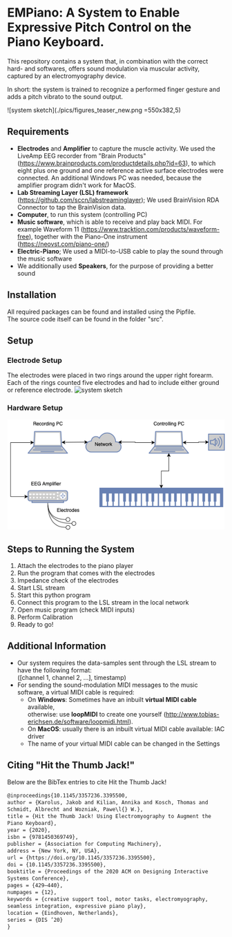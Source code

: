 # EMPiano: A System to Enable Expressive Pitch Control on the Piano Keyboard.

This repository contains a system that, in combination with the correct hard- and softwares, offers sound modulation via muscular activity, captured by an electromyography device.

In short: the system is trained to recognize a performed finger gesture and adds a pitch vibrato to the sound output.

![system sketch](./pics/figures_teaser_new.png =550x382,5)

##  Requirements

- **Electrodes** and **Amplifier** to capture the muscle activity. We used the LiveAmp EEG recorder from "Brain Products" (https://www.brainproducts.com/productdetails.php?id=63), to which eight plus one ground and one reference active surface electrodes were connected. An additional Windows PC was needed, because the amplifier program didn't work for MacOS.
- **Lab Streaming Layer (LSL) framework** (https://github.com/sccn/labstreaminglayer); We used BrainVision RDA Connector to tap the BrainVision data.
- **Computer**, to run this system (controlling PC)
- **Music software**, which is able to receive and play back MIDI. For example Waveform 11 (https://www.tracktion.com/products/waveform-free), together with the Piano-One instrument (https://neovst.com/piano-one/)
- **Electric-Piano**; We used a MIDI-to-USB cable to play the sound through the music software
- We additionally used **Speakers**, for the purpose of providing a better sound

## Installation

All required packages can be found and installed using the Pipfile.  
The source code itself can be found in the folder "src".

## Setup

### Electrode Setup
The electrodes were placed in two rings around the upper right forearm. Each of the rings counted five electrodes and had to include either ground or reference electrode.
![system sketch](./pics/figures_electrode_ring.jpg)

### Hardware Setup
![system sketch](./pics/fullSetup.png)

## Steps to Running the System
1. Attach the electrodes to the piano player
2. Run the program that comes with the electrodes
3. Impedance check of the electrodes
4. Start LSL stream
5. Start this python program
6. Connect this program to the LSL stream in the local network
7. Open music program (check MIDI inputs)
8. Perform Calibration
9. Ready to go!


## Additional Information
- Our system requires the data-samples sent through the LSL stream to have the following format:  
([channel 1, channel 2, ...], timestamp)
- For sending the sound-modulation MIDI messages to the music software, a virtual MIDI cable is required:
    - On **Windows**: Sometimes have an inbuilt **virtual MIDI cable** available,  
    otherwise: use **loopMIDI** to create one yourself (http://www.tobias-erichsen.de/software/loopmidi.html).
    - On **MacOS**: usually there is an inbuilt virtual MIDI cable available: IAC driver
    - The name of your virtual MIDI cable can be changed in the Settings



## Citing "Hit the Thumb Jack!"

Below are the BibTex entries to cite Hit the Thumb Jack!

```
@inproceedings{10.1145/3357236.3395500,
author = {Karolus, Jakob and Kilian, Annika and Kosch, Thomas and Schmidt, Albrecht and Wozniak, Pawe\l{} W.},
title = {Hit the Thumb Jack! Using Electromyography to Augment the Piano Keyboard},
year = {2020},
isbn = {9781450369749},
publisher = {Association for Computing Machinery},
address = {New York, NY, USA},
url = {https://doi.org/10.1145/3357236.3395500},
doi = {10.1145/3357236.3395500},
booktitle = {Proceedings of the 2020 ACM on Designing Interactive Systems Conference},
pages = {429–440},
numpages = {12},
keywords = {creative support tool, motor tasks, electromyography, seamless integration, expressive piano play},
location = {Eindhoven, Netherlands},
series = {DIS ’20}
}
```
